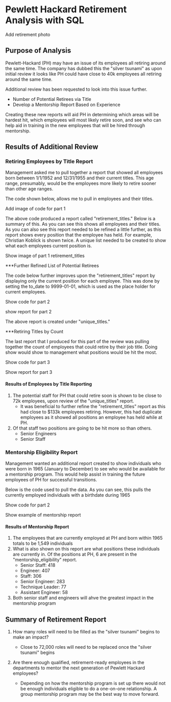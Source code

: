 # Pewlett Hackard Retirement Analysis with SQL

Add retirement photo

## Purpose of Analysis

Pewlett-Hackard (PH) may have an issue of its employees all retiring around the same time. The company has dubbed this the "silver tsunami" as upon initial review it looks like PH could have close to 40k employees all retiring around the same time. 

Additional review has been requested to look into this issue further. 
- Number of Potential Retirees via Title
- Develop a Mentorship Report Based on Experience

Creating these new reports will aid PH in determining which areas will be hardest hit, which employees will most likely retire soon, and see who can help aid in training in the new employees that will be hired through mentorship. 

## Results of Additional Review

### Retiring Employees by Title Report

Management asked me to pull together a report that showed all employees born between 1/1/1952 and 12/31/1955 and their current titles. This age range, presumably, would be the employees more likely to retire sooner than other age ranges. 

The code shown below, allows me to pull in employees and their titles.

Add image of code for part 1

The above code produced a report called "retirement_titles." Below is a summary of this. As you can see this shows all employees and their titles. As you can also see this report needed to be refined a little further, as this report shows every position that the employee has held. For example, Christian Koblick is shown twice. A unique list needed to be created to show what each employees current position is.

Show image of part 1 retirement_titles

***Further Refined List of Potential Retirees

The code below further improves upon the "retirement_titles" report by displaying only the current position for each employee. This was done by setting the to_date to 9999-01-01, which is used as the place holder for current employees. 

Show code for part 2

show report for part 2

The above report is created under "unique_titles." 

***Retiring Titles by Count

The last report that I produced for this part of the review was pulling together the count of employees that could retire by their job title. Doing show would show to management what positions would be hit the most. 

Show code for part 3

Show report for part 3

#### Results of Employees by Title Reporting
1) The potential staff for PH that could retire soon is shown to be close to 72k employees, upon review of the "unique_titles" report.
    - It was beneficial to further refine the "retirement_titles" report as this had close to $133k employees retiring. However, this had duplicate employees as it showed all positions an employee has held while at PH. 
2) Of that staff two positions are going to be hit more so than others.
    - Senior Engineers
    - Senior Staff

### Mentorship Eligibility Report

Management wanted an additional report created to show individuals who were born in 1965 (January to December) to see who would be available for a mentorship program. This would help assist in training the future employees of PH for successful transitions. 

Below is the code used to pull the data. As you can see, this pulls the currently employed individuals with a birthdate during 1965

Show code for part 2

Show example of mentorship report

#### Results of Mentorship Report
1) The employees that are currently employed at PH and born within 1965 totals to be 1,549 individuals
2) What is also shown on this report are what positions these individuals are currently in. Of the positions at PH, 6 are present in the "mentorship_eligibility" report.
    - Senior Staff: 418 
    - Engineer: 407
    - Staff: 306
    - Senior Engineer: 283
    - Technique Leader: 77
    - Assistant Engineer: 58
3) Both senior staff and engineers will ahve the greatest impact in the mentorship program

## Summary of Retirement Report

1) How many roles will need to be filled as the "silver tsunami" begins to make an impact?
    - Close to 72,000 roles will need to be replaced once the "silver tsunami" begins

2) Are there enough qualified, retirement-ready employees in the departments to mentor the next generation of Pewlett Hackard employees?
    - Depending on how the mentorship program is set up there would not be enough individuals eligible to do a one-on-one relationship. A group mentorship program may be the best way to move forward. 
